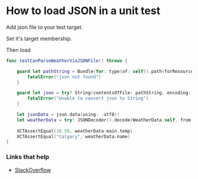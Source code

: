 # How to load JSON in a unit test

Add json file to your test target.

Set it's target membership.

Then load

```swift
func testCanParseWeatherViaJSONFile() throws {

    guard let pathString = Bundle(for: type(of: self)).path(forResource: "weather", ofType: "json") else {
        fatalError("json not found")
    }

    guard let json = try? String(contentsOfFile: pathString, encoding: .utf8) else {
        fatalError("Unable to convert json to String")
    }

    let jsonData = json.data(using: .utf8)!
    let weatherData = try! JSONDecoder().decode(WeatherData.self, from: jsonData)
    
    XCTAssertEqual(10.58, weatherData.main.temp)
    XCTAssertEqual("Calgary", weatherData.name)
}
```

### Links that help
- [StackOverflow](https://stackoverflow.com/questions/16571051/how-to-read-in-a-local-json-file-for-testing)
